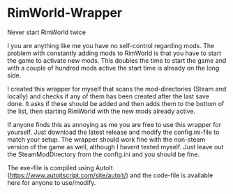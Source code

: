 # RimWorld-Wrapper
Never start RimWorld twice

I you are anything like me you have no self-control regarding mods.
The problem with constantly adding mods to RimWorld is that you have to start the game to activate new mods.
This doubles the time to start the game and with a couple of hundred mods active the start time is already on the long side.

I created this wrapper for myself that scans the mod-directories (Steam and locally) and checks if any of them has been created after the last save done.
It asks if these should be added and then adds them to the bottom of the list, then starting RimWorld with the new mods already active.

If anyone finds this as annoying as me you are free to use this wrapper for yourself.
Just download the latest release and modify the config.ini-file to match your setup.
The wrapper should work fine with the non-steam version of the game as well, although I havent tested myself.
Just leave out the SteamModDirectory from the config.ini and you should be fine.

The exe-file is compiled using AutoIt (https://www.autoitscript.com/site/autoit/) and the code-file is available here for anyone to use/modify.
